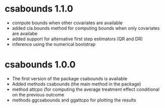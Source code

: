 # csabounds 1.1.0

  * compute bounds when other covariates are available
  * added cia.bounds method for computing bounds when only covariates are availabe
  * added support for alternative first step estimators (QR and DR)
  * inference using the numerical bootstrap

# csabounds 1.0.0

  * The first version of the package csabounds is available
  * Added methods csabounds (the main method in the package)
  * method attcpo (for computing the average treatment effect conditional on the previous outcome
  * methods ggcsabounds and ggattcpo for plotting the results




